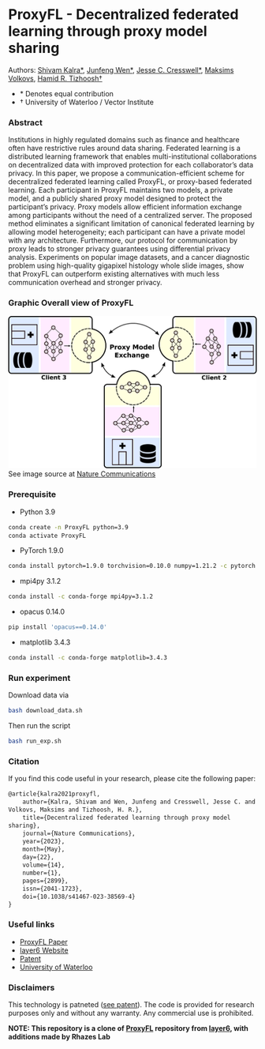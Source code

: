 # ProxyFL - Decentralized federated learning through proxy model sharing
Authors: [Shivam Kalra*](https://scholar.google.ca/citations?user=iEwZn18AAAAJ&hl=en), [Junfeng Wen*](https://junfengwen.github.io/), [Jesse C. Cresswell*](https://scholar.google.ca/citations?user=7CwOlvoAAAAJ&hl=en), [Maksims Volkovs](http://www.cs.toronto.edu/~mvolkovs), [Hamid R. Tizhoosh&dagger;](https://scholar.google.ca/citations?user=Mzinpo0AAAAJ&hl=en)  
* &ast; Denotes equal contribution
* &dagger; University of Waterloo / Vector Institute
<!-- [![layer6](image.png)](https://layer6.ai/) -->
### Abstract
Institutions in highly regulated domains such as finance and healthcare often have restrictive rules around data sharing. Federated learning is a distributed learning framework that enables multi-institutional collaborations on decentralized data with improved protection for each collaborator’s data privacy. In this paper, we propose a communication-efficient scheme for decentralized federated learning called ProxyFL, or proxy-based federated learning. Each participant in ProxyFL maintains two models, a private model, and a publicly shared proxy model designed to protect the participant’s privacy. Proxy models allow efficient information exchange among participants without the need of a centralized server. The proposed method eliminates a significant limitation of canonical federated learning by allowing model heterogeneity; each participant can have a private model with any architecture. Furthermore, our protocol for communication by proxy leads to stronger privacy guarantees using differential privacy analysis. Experiments on popular image datasets, and a cancer diagnostic problem using high-quality gigapixel histology whole slide images, show that ProxyFL can outperform existing alternatives with much less communication overhead and stronger privacy.
### Graphic Overall view of ProxyFL
[![ProxyFL](image-1.png)](https://www.nature.com/articles/s41467-023-38569-4/figures/1)
See image source at [Nature Communications](https://www.nature.com/articles/s41467-023-38569-4/figures/1)
### Prerequisite
- Python 3.9
```bash
conda create -n ProxyFL python=3.9
conda activate ProxyFL
```
- PyTorch 1.9.0
```bash
conda install pytorch=1.9.0 torchvision=0.10.0 numpy=1.21.2 -c pytorch
```
- mpi4py 3.1.2
```bash
conda install -c conda-forge mpi4py=3.1.2
```
- opacus 0.14.0
```bash
pip install 'opacus==0.14.0'
```
- matplotlib 3.4.3
```bash
conda install -c conda-forge matplotlib=3.4.3
```

### Run experiment
Download data via
```bash
bash download_data.sh
```
Then run the script
```bash
bash run_exp.sh
```
### Citation
If you find this code useful in your research, please cite the following paper:

    @article{kalra2021proxyfl,
        author={Kalra, Shivam and Wen, Junfeng and Cresswell, Jesse C. and Volkovs, Maksims and Tizhoosh, H. R.},
        title={Decentralized federated learning through proxy model sharing},
        journal={Nature Communications},
        year={2023},
        month={May},
        day={22},
        volume={14},
        number={1},
        pages={2899},
        issn={2041-1723},
        doi={10.1038/s41467-023-38569-4}
    }

### Useful links
- [ProxyFL Paper](https://www.nature.com/articles/s41467-023-38569-4)
- [layer6 Website](https://layer6.ai/)
- [Patent](https://patents.justia.com/patent/20230153461#claims)
- [University of Waterloo](https://uwaterloo.ca/)

### Disclaimers
This technology is patneted ([see patent](https://patents.justia.com/patent/20230153461)). The code is provided for research purposes only and without any warranty. Any commercial use is prohibited.

**NOTE: This repository is a clone of [ProxyFL](https://github.com/layer6ai-labs/ProxyFL) repository from [layer6](https://layer6.ai/), with additions made by Rhazes Lab**
